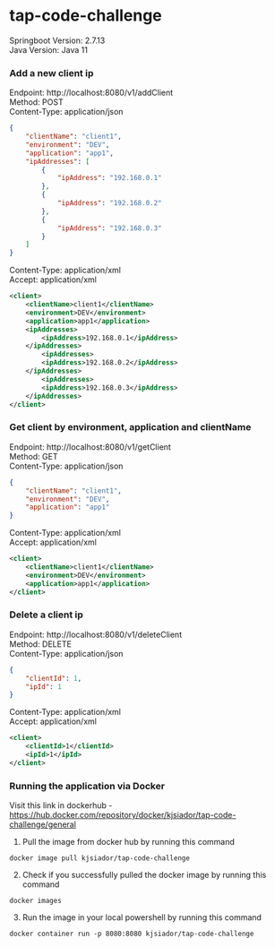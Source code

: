 # tap-code-challenge

Springboot Version: 2.7.13 </br>
Java Version: Java 11 </br>

### Add a new client ip </br>
Endpoint: http://localhost:8080/v1/addClient </br>
Method: POST </br>
Content-Type: application/json</br>
```json
{
    "clientName": "client1",
    "environment": "DEV",
    "application": "app1",
    "ipAddresses": [
        {
            "ipAddress": "192.168.0.1"
        },
        {
            "ipAddress": "192.168.0.2"
        },
        {
            "ipAddress": "192.168.0.3"
        }
    ]
}
```
Content-Type: application/xml</br>
Accept: application/xml</br>
```xml
<client>
    <clientName>client1</clientName>
    <environment>DEV</environment>
    <application>app1</application>
    <ipAddresses>
        <ipAddress>192.168.0.1</ipAddress>
    </ipAddresses>
        <ipAddresses>
        <ipAddress>192.168.0.2</ipAddress>
    </ipAddresses>
        <ipAddresses>
        <ipAddress>192.168.0.3</ipAddress>
    </ipAddresses>
</client>
```

### Get client by environment, application and clientName </br>
Endpoint: http://localhost:8080/v1/getClient </br>
Method: GET </br>
Content-Type: application/json</br>
```json
{
    "clientName": "client1",
    "environment": "DEV",
    "application": "app1"
}
```
Content-Type: application/xml</br>
Accept: application/xml</br>
```xml
<client>
    <clientName>client1</clientName>
    <environment>DEV</environment>
    <application>app1</application>
</client>
```

### Delete a client ip </br>
Endpoint: http://localhost:8080/v1/deleteClient </br>
Method: DELETE </br>
Content-Type: application/json</br>
```json
{
    "clientId": 1,
    "ipId": 1
}
```
Content-Type: application/xml</br>
Accept: application/xml</br>
```xml
<client>
    <clientId>1</clientId>
    <ipId>1</ipId>
</client>
```

### Running the application via Docker
Visit this link in dockerhub - https://hub.docker.com/repository/docker/kjsiador/tap-code-challenge/general <br>
1. Pull the image from docker hub by running this command
```Poweshell
docker image pull kjsiador/tap-code-challenge
```
2. Check if you successfully pulled the docker image by running this command
```Poweshell
docker images
```
3. Run the image in your local powershell by running this command
```Poweshell
docker container run -p 8080:8080 kjsiador/tap-code-challenge
```




